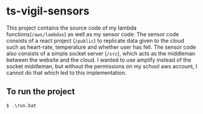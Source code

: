 # ts-vigil-sensors

This project contains the source code of my lambda functions(`/aws/lambdas`) as well as my sensor code. The sensor code consists of a react project (`/public`) to replicate data given to the cloud such as heart-rate, temperature and whether user has fell. The sensor code also consists of a simple socket server (`/src`), which acts as the middleman between the website and the cloud. I wanted to use amplify instead of the socket middleman, but without the permissions on my school aws account, I cannot do that which led to this implementation.

## To run the project
```cmd
$ .\run.bat
```